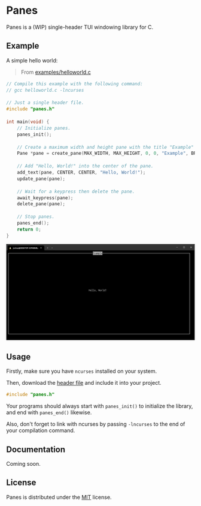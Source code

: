 # Panes

Panes is a (WIP) single-header TUI windowing library for C.

## Example

A simple hello world:

> From [examples/helloworld.c](./examples/helloworld.c)

```c
// Compile this example with the following command:
// gcc helloworld.c -lncurses

// Just a single header file.
#include "panes.h"

int main(void) {
    // Initialize panes.
    panes_init();

    // Create a maximum width and height pane with the title "Example" and with a thin border.
    Pane *pane = create_pane(MAX_WIDTH, MAX_HEIGHT, 0, 0, "Example", BREAK_WITH_CTRL_C | THIN_BORDER);

    // Add "Hello, World!" into the center of the pane.
    add_text(pane, CENTER, CENTER, "Hello, World!");
    update_pane(pane);

    // Wait for a keypress then delete the pane.
    await_keypress(pane);
    delete_pane(pane);

    // Stop panes.
    panes_end();
    return 0;
}
```

<img src="./example.png">

## Usage

Firstly, make sure you have ```ncurses``` installed on your system.

Then, download the [header file](./panes.h) and include it into your project.

```c
#include "panes.h"
```

Your programs should always start with ```panes_init()``` to initialize the library, and end with ```panes_end()``` likewise.

Also, don't forget to link with ncurses by passing ```-lncurses``` to the end of your compilation command.

## Documentation

Coming soon.

## License

Panes is distributed under the [MIT](./LICENSE) license.
